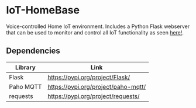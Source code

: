 # IoT-HomeBase
Voice-controlled Home IoT environment. Includes a Python Flask webserver that can be used to monitor and control all IoT functionality as seen [here!](https://github.com/rmhowe425/IoT-HomeBase/wiki/Class-Diagram---Static-Design). 


## Dependencies

Library | Link
------------ | -------------
Flask | https://pypi.org/project/Flask/
Paho MQTT | https://pypi.org/project/paho-mqtt/
requests | https://pypi.org/project/requests/
